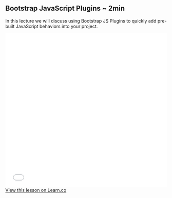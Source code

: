 

## Bootstrap JavaScript Plugins ~ 2min

In this lecture we will discuss using Bootstrap JS Plugins to quickly add pre-built JavaScript behaviors into your project.

<iframe width="100%" height="480" src="//www.youtube.com/embed/5-dIx-prMgk?rel=0" frameborder="0" allowfullscreen></iframe>
<a href='https://learn.co/lessons/fe-bootstrap-js-plugins' data-visibility='hidden'>View this lesson on Learn.co</a>
